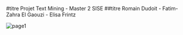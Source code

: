 #titre Projet Text Mining - Master 2 SISE 
##titre Romain Dudoit - Fatim-Zahra El Gaouzi - Elisa Frintz


![page1](https://user-images.githubusercontent.com/65174929/153760556-7e21ad82-4303-4179-bce3-788225e3770a.png)






